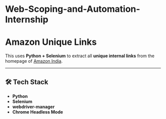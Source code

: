 # Web-Scoping-and-Automation-Internship
# Amazon Unique Links

This uses **Python + Selenium** to extract all **unique internal links** from the homepage of [Amazon India](https://www.amazon.in/).

---

## 🛠️ Tech Stack

- **Python**
- **Selenium** 
- **webdriver-manager** 
- **Chrome Headless Mode**

